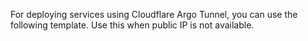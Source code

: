 For deploying services using Cloudflare Argo Tunnel, you can use the following template.
Use this when public IP is not available.
